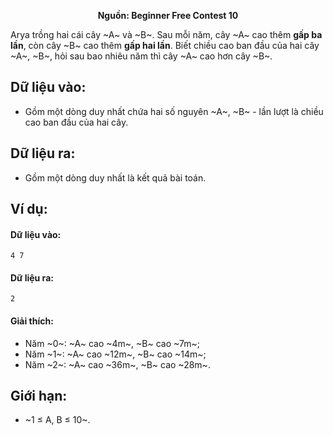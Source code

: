 **<center>Nguồn: Beginner Free Contest 10</center>**

Arya trồng hai cái cây ~A~ và ~B~. Sau mỗi năm, cây ~A~ cao thêm **gấp ba lần**, còn cây ~B~ cao thêm **gấp hai lần**. Biết chiều cao ban đầu của hai cây ~A~, ~B~, hỏi sau bao nhiêu năm thì cây ~A~ cao hơn cây ~B~.

## Dữ liệu vào:
- Gồm một dòng duy nhất chứa hai số nguyên ~A~, ~B~ - lần lượt là chiều cao ban đầu của hai cây.

## Dữ liệu ra:
- Gồm một dòng duy nhất là kết quả bài toán.

## Ví dụ:
#### Dữ liệu vào:
```
4 7
```

#### Dữ liệu ra:
```
2
```

#### Giải thích:
- Năm ~0~: ~A~ cao ~4m~, ~B~ cao ~7m~;
- Năm ~1~: ~A~ cao ~12m~, ~B~ cao ~14m~;
- Năm ~2~: ~A~ cao ~36m~, ~B~ cao ~28m~.

## Giới hạn:
- ~1 ≤ A, B ≤ 10~.